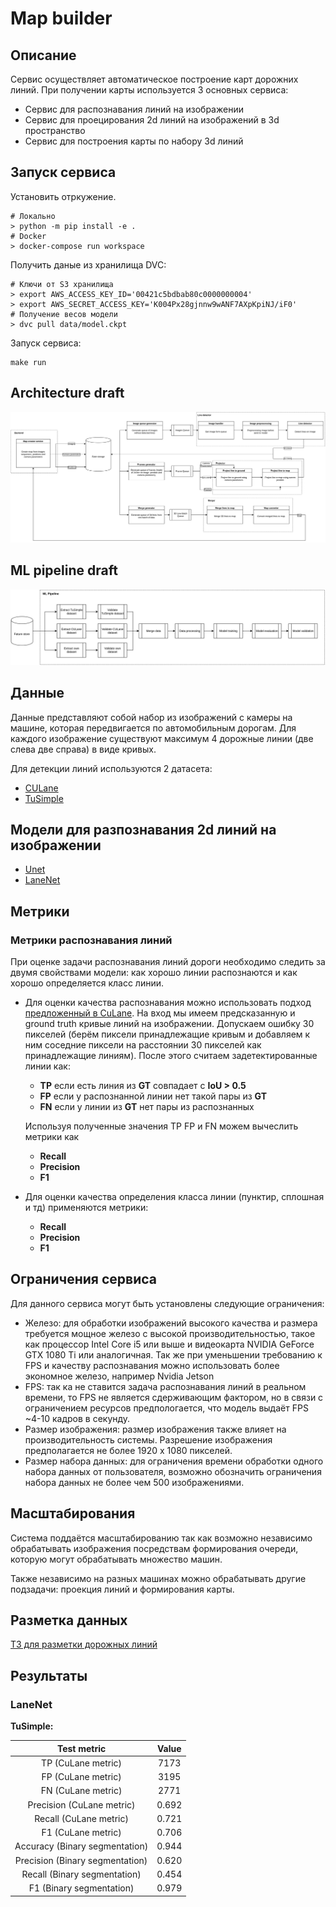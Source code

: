 # Map builder 

## Описание

Сервис осуществляет автоматическое построение карт дорожних линий.
При получении карты используется 3 основных сервиса:

- Сервис для распознавания линий на изображении
- Сервис для проецирования 2d линий на изображений в 3d пространство
- Сервис для построения карты по набору 3d линий

## Запуск сервиса

Установить отркужение.

``` shell
# Локально
> python -m pip install -e .
# Docker
> docker-compose run workspace
```

Получить даные из хранилища DVC:

``` shell
# Ключи от S3 хранилища
> export AWS_ACCESS_KEY_ID='00421c5bdbab80c0000000004'
> export AWS_SECRET_ACCESS_KEY='K004Px28gjnnw9wANF7AXpKpiNJ/iF0'
# Получение весов модели
> dvc pull data/model.ckpt
```

Запуск сервиса:

``` shell
make run
```

## Architecture draft

![](doc/resources/service.png)

## ML pipeline draft

![](doc/resources/ml_pipeline.png)

## Данные

Данные представляют собой набор из изображений с камеры на машине, которая передвигается
по автомобильным дорогам. Для каждого изображение существуют максимум 4 дорожные линии (две слева две справа) в виде кривых.

Для детекции линий используются 2 датасета:

- [CULane](https://xingangpan.github.io/projects/CULane.html)
- [TuSimple](https://github.com/TuSimple/tusimple-benchmark/tree/master/doc/lane_detection)

## Модели для разпознавания 2d линий на изображении

- [Unet](https://arxiv.org/abs/1505.04597) 
- [LaneNet](https://maybeshewill-cv.github.io/lanenet-lane-detection/)

## Метрики

### Метрики распознавания линий

При оценке задачи распознавания линий дороги необходимо следить за двумя свойствами модели: как хорошо линии распознаются и как хорошо определяется класс линии.

- Для оценки качества распознавания можно использовать подход [предложенный в CuLane](https://unsupervised-llamas.com/llamas/benchmark_splines).
  На вход мы имеем предсказанную и ground truth кривые линий на изображении. 
  Допускаем ошибку 30 пикселей (берём пиксели принадлежащие кривым и добавляем к 
  ним соседние пиксели на расстоянии 30 пикселей как принадлежащие линиям). 
  После этого считаем задетектированные линии как:
  - **TP** если есть линия из **GT** совпадает с **IoU > 0.5**
  - **FP** если у распознанной линии нет такой пары из **GT**
  - **FN** если у линии из **GT** нет пары из распознанных
  
  Используя полученные значения TP FP и FN можем вычеслить метрики как 
  - **Recall**
  - **Precision**
  - **F1**

- Для оценки качества определения класса линии (пунктир, сплошная и тд) применяются метрики:
  - **Recall**
  - **Precision**
  - **F1**

## Ограничения сервиса

Для данного сервиса могут быть установлены следующие ограничения:

- Железо: для обработки изображений высокого качества и размера требуется мощное железо с высокой производительностью, такое как процессор Intel Core i5 или выше и видеокарта NVIDIA GeForce GTX 1080 Ti или аналогичная. Так же при уменьшении требованию к FPS и качеству распознавания можно использовать более экономное железо, например Nvidia Jetson
- FPS: так ка не ставится задача распознавания линий в реальном времени, то FPS не является сдерживающим фактором, но в связи с ограничением ресурсов предпологается, что модель выдаёт FPS ~4-10 кадров в секунду.
- Размер изображения: размер изображения также влияет на производительность системы. Разрешение изображения предполагается не более 1920 x 1080 пикселей.
- Размер набора данных: для ограничения времени обработки одного набора данных от пользователя, возможно обозначить ограничения набора данных не более чем 500 изображениями.

## Масштабирования

Система поддаётся масштабированию так как возможно независимо обрабатывать изображения 
посредствам формирования очереди, которую могут обрабатывать множество
машин.

Также независимо на разных машинах можно обрабатывать другие подзадачи: проекция линий и формирования карты.

## Разметка данных

[ТЗ для разметки дорожных линий](doc/labeling.pdf)

## Результаты

### LaneNet

**TuSimple:**

| Test metric                    | Value |
|:-------------------------------:|:-----:|
| TP (CuLane metric)              | 7173  |
| FP (CuLane metric)              | 3195  |
| FN (CuLane metric)              | 2771  |
| Precision (CuLane metric)       | 0.692 |
| Recall (CuLane metric)          | 0.721 |
| F1 (CuLane metric)              | 0.706 |
| Accuracy (Binary segmentation) | 0.944|
| Precision (Binary segmentation) | 0.620|
| Recall (Binary segmentation)    | 0.454|
| F1 (Binary segmentation)        | 0.979|
